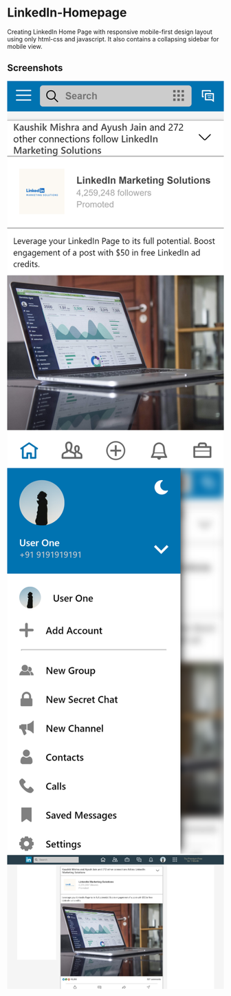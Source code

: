 # LinkedIn-Homepage
Creating LinkedIn Home Page with responsive mobile-first design layout using only html-css and javascript.
It also contains a collapsing sidebar for mobile view.

## Screenshots

![screenshot 1](./screenshots/1.png "1")
![screenshot 2](./screenshots/2.png "2")
![screenshot 3](./screenshots/3.png "3")